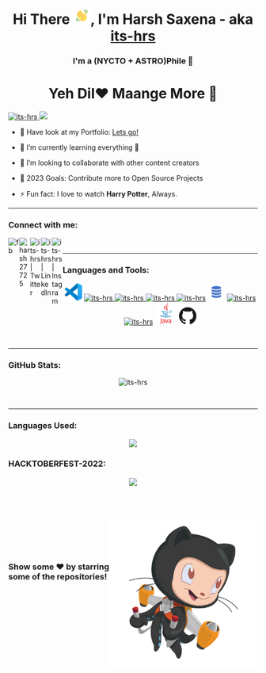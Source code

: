 <h1 align="center"> Hi There <img src="./readimg/hello.gif" width="35px">, I'm Harsh Saxena - aka <a href="https://github.com/its-hrs">its-hrs</a></h1>
<h3 align="center">I'm a (NYCTO + ASTRO)Phile 💫</h3>
<h1 align="center">Yeh Dil❤️ Maange More 💯</h1>
<p align="left"> <a href="https://github.com/its-hrs"> <img src="https://komarev.com/ghpvc/?username=its-hrs" alt="its-hrs" /> </a>
<a href="https://twitter.com/its_hrs_" target="_blank"><img src="https://img.shields.io/badge/Twitter-Profile-informational?style=flat&logo=twitter&logoColor=white&color=1CA2F1"></a>
</p>

- 🔭 Have look at my Portfolio: <a href="https://its-hrs.github.io/harsh/" target="_blank">Lets go!</a>
 
- 🌱 I’m currently learning everything 🤣

- 👯 I’m looking to collaborate with other content creators
 
- 🥅 2023 Goals: Contribute more to Open Source Projects
 
- ⚡ Fun fact: I love to watch **Harry Potter**, Always.

---
<h3>Connect with me:</h3>

<a href="https://www.facebook.com/PotterHead9347" target="_blank"><img align="left" alt="fb" width="22px" src="https://simpleicons.org/icons/facebook.svg" /></a>
<a href="mailto:@harsh27725@gmail.com"><img align="left" alt="harsh27725" width="22px" src="https://simpleicons.org/icons/gmail.svg" /></a>
<a href="https://twitter.com/its_hrs_" target="_blank"><img align="left" alt="its-hrs | Twitter" width="22px" src="https://cdn.jsdelivr.net/npm/simple-icons@v3/icons/twitter.svg" /></a>
<a href="https://www.linkedin.com/in/harsh-saxena-8a9429178/" target="_blank"><img align="left" alt="its-hrs | LinkedIn" width="22px" src="https://cdn.jsdelivr.net/npm/simple-icons@v3/icons/linkedin.svg" /></a>
<a href="https://www.instagram.com/its_._hrs/" target="_blank"><img align="left" alt="its-hrs | Instagram" width="22px" src="https://cdn.jsdelivr.net/npm/simple-icons@v3/icons/instagram.svg" /></a>

<br />

---
<h3>Languages and Tools:</h3>

<link rel="stylesheet" href="https://cdn.jsdelivr.net/gh/konpa/devicon@master/devicon.min.css">

<i class="devicon-react-original colored"></i>
<p align="center">
<a href="#"> <img src="https://raw.githubusercontent.com/github/explore/80688e429a7d4ef2fca1e82350fe8e3517d3494d/topics/visual-studio-code/visual-studio-code.png" alt="its-hrs" height="35" width="35" /></a>
<a href="#"><img src="https://cdn.iconscout.com/icon/free/png-64/html-2752158-2284975.png" alt="its-hrs" height="35" width="35" /> </a>
<a href="#"><img src="https://cdn.iconscout.com/icon/free/png-64/css-131-722685.png" alt="its-hrs" height="35" width="35"  /> </a>
<a href="#"><img src="https://cdn.iconscout.com/icon/free/png-64/javascript-1-225993.png" alt="its-hrs" height="35" width="35" /> </a>
<a href="#"> <img src="https://cdn.iconscout.com/icon/free/png-64/react-4-1175110.png" alt="its-hrs" height="35" width="35" /></a>
<a href="#"><img src="https://raw.githubusercontent.com/github/explore/80688e429a7d4ef2fca1e82350fe8e3517d3494d/topics/sql/sql.png" alt="its-hrs" height="35" width="35" /></a>
<a href="#"> <img src="https://cdn.iconscout.com/icon/free/png-64/c-4-226082.png" alt="its-hrs" height="35" width="35" /></a>
<a href="#"> <img src="https://cdn.iconscout.com/icon/free/png-64/python-2-226051.png" alt="its-hrs" height="35" width="35" /></a>
<a href="#"> <img src="./readimg/java.png" alt="its-hrs" height="45" width="45" /></a>
<a href="#"> <img src="https://raw.githubusercontent.com/github/explore/78df643247d429f6cc873026c0622819ad797942/topics/github/github.png" alt="its-hrs" height="35" width="35" /></a>
</p>
<br />

---
<h3>GitHub Stats:</h3>
<p align="center"> <img src="https://github-readme-stats.vercel.app/api?username=its-hrs&show_icons=true" alt="its-hrs" /> </p>

<br />

---
<h3>Languages Used:</h3>
<p align="center">
<img align="center" src="https://github-readme-stats.vercel.app/api/top-langs/?username=its-hrs&layout=compact&theme=light&hide_langs_below=1" />
</p>

<h3><b>HACKTOBERFEST-2022:</b></h3>
<p align="center">
<img align="center" src="https://holopin.io/api/user/board?user=its_hrs" />
</p>
<br /><br />

<br />
<img align="right" alt="cat" src="./readimg/cat.png" width="300" height="300" />

<br /><br /><br />


<h3>Show some ❤️ by starring some of the repositories!</h3>
<!---
its-hrs/its-hrs is a ✨ special ✨ repository because its `README.md` (this file) appears on your GitHub profile.
You can click the Preview link to take a look at your changes.
--->
